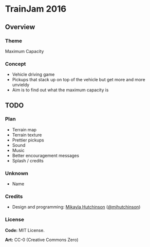 # TrainJam 2016

## Overview

### Theme

Maximum Capacity

### Concept

* Vehicle driving game
* Pickups that stack up on top of the vehicle but get more and more unvieldy
* Aim is to find out what the maximum capacity is

## TODO

### Plan

* Terrain map
* Terrain texture
* Prettier pickups
* Sound
* Music
* Better encouragement messages
* Splash / credits

### Unknown

* Name

### Credits

* Design and programming: [Mikayla Hutchinson](https://mhut.ch) ([@mjhutchinson](https://twitter.com/mjhutchinson))

### License

**Code:** MIT License.

**Art:** CC-0 (Creative Commons Zero)
